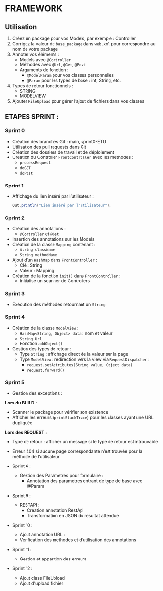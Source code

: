 # FRAMEWORK

## Utilisation
1. Créez un package pour vos Models, par exemple : Controller
2. Corrigez la valeur de `base_package` dans `web.xml` pour correspondre au nom de votre package
3. Annoter vos éléments :
    - Models avec `@Controller`
    - Méthodes avec `@Url`, `@Get`, `@Post`
    - Arguments de fonction :
        - `@ModelParam` pour vos classes personnelles
        - `@Param` pour les types de base : int, String, etc.
4. Types de retour fonctionnels :
    - STRING
    - MODELVIEW
5. Ajouter `FileUpload` pour gérer l’ajout de fichiers dans vos classes


## ETAPES SPRINT : 
### Sprint 0
- Création des branches Git : main, sprint0-ETU
- Utilisation des pull requests dans Git
- Création des dossiers de travail et de déploiement
- Création du Controller `FrontController` avec les méthodes :
    - `processRequest`
    - `doGET`
    - `doPost`

### Sprint 1
- Affichage du lien inséré par l’utilisateur :
    ```java
    Out.println("Lien inséré par l'utilisateur");
    ```

### Sprint 2
- Création des annotations :
    - `@Controller` et `@Get`
- Insertion des annotations sur les Models
- Création de la classe `Mapping` contenant :
    - `String className`
    - `String methodName`
- Ajout d’un `HashMap` dans `FrontController` :
    - Clé : String
    - Valeur : Mapping
- Création de la fonction `init()` dans `FrontController` :
    - Initialise un scanner de Controllers

### Sprint 3
- Exécution des méthodes retournant un `String`

### Sprint 4
- Création de la classe `ModelView` :
    - `HashMap<String, Object> data` : nom et valeur
    - `String Url`
    - Fonction `addObject()`
- Gestion des types de retour :
    - Type `String` : affichage direct de la valeur sur la page
    - Type `ModelView` : redirection vers la view via `RequestDispatcher` :
        - `request.setAttributes(String value, Object data)`
        - `request.forward()`

### Sprint 5
- Gestion des exceptions :

**Lors du BUILD :**
- Scanner le package pour vérifier son existence
- Afficher les erreurs (`printStackTrace`) pour les classes ayant une URL dupliquée

**Lors des REQUEST :**
- Type de retour : afficher un message si le type de retour est introuvable
- Erreur 404 si aucune page correspondante n’est trouvée pour la méthode de l’utilisateur

- Sprint 6 : 
    - Gestion des Parametres pour formulaire : 
        - Annotation des parametres entrant de type de base avec @Param 
        

- Sprint 9 : 
    - RESTAPI : 
        - Creation annotation RestApi 
        - Transformation en JSON du resultat attendue 
        
- Sprint 10 : 
    - Ajout annotation URL : 
    - Verification des methodes et d'utilisation des annotations
 
- Sprint 11 :
    - Gestion et apparition des erreurs

- Sprint 12 :
    - Ajout class FileUpload
    - Ajout d'upload fichier 
